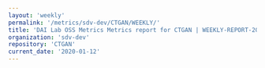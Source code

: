 ```yaml
---
layout: 'weekly'
permalink: '/metrics/sdv-dev/CTGAN/WEEKLY/'
title: 'DAI Lab OSS Metrics Metrics report for CTGAN | WEEKLY-REPORT-2020-01-12'
organization: 'sdv-dev'
repository: 'CTGAN'
current_date: '2020-01-12'
---
```

